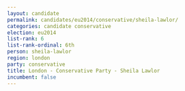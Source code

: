 ```yaml
---
layout: candidate
permalink: candidates/eu2014/conservative/sheila-lawlor/
categories: candidate conservative
election: eu2014
list-rank: 6
list-rank-ordinal: 6th
person: sheila-lawlor
region: london
party: conservative
title: London - Conservative Party - Sheila Lawlor
incumbent: false
---
```

